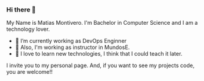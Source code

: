 ### Hi there 👋

My Name is Matias Montivero. I'm Bachelor in Computer Science and I am a technology lover.




- 🔭 I’m currently working as DevOps Enginner
- 💬 Also, I'm working as instructor in MundosE.
- 🌱 I love to learn new technologies, I think that I could teach it later.


I invite you to my personal page. And, if you want to see my projects code, you are welcome!!




